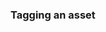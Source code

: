 <!-- SPDX-License-Identifier: CC-BY-4.0 -->
<!-- Copyright Contributors to the ODPi Egeria project. -->

### Tagging an asset



